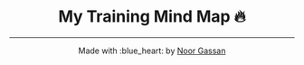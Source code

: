 

<h1 align="center"> My Training Mind Map 🔥 </h1> 

---

<p align="center"> Made with :blue_heart: by <a href="https://github.com/nourgassan07">Noor Gassan</a></p>

